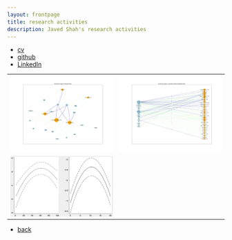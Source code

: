 ```yaml
---
layout: frontpage
title: research activities
description: Javed Shah's research activities
---
```


<div class="navbar">
  <div class="navbar-inner">
      <ul class="nav">
          <li><a href="{{ BASE_PATH }}/jshah-public.pdf">cv</a></li>
          <li><a href="https://github.com/javedmshah">github</a></li>
          <li><a href="https://linkedin.com/in/javedmaqboolshah">LinkedIn</a></li>
      </ul>
  </div>
</div>

<table class="wide">
<tr>
  <td class="left">
    <a href="pics/emotion_agency.html">
        <img src="pics/final_coded_network_graph_emotion_agency.png" alt="Agency Network Graph" title="Emotion in Politics" />
    </a>
  </td>
  <td class="right">
  <a href="pics/emotion_agency.html">
      <img src="pics/paper_final_coded_network_graph_emotion_agency.png" alt="Literature Review Network Graph" title="Lit Review: Emotion in Politics"/>
  </a>
</td>
</tr>
<tr>
  <td class="center">
    <a href="pics/relheg.html">
        <img src="pics/relheg.png" alt="logistic regression" title="Generalized Linear Models for computational sociology" />
    </a>
  </td>
</tr>
</table>

<div class="navbar">
  <div class="navbar-inner">
      <ul class="nav">
          <li><a href="index.html">back</a></li>
      </ul>
  </div>
</div>
